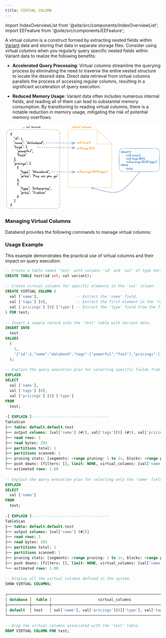 ```yaml
---
title: VIRTUAL COLUMN
---
```

import IndexOverviewList from '@site/src/components/IndexOverviewList';
import EEFeature from '@site/src/components/EEFeature';

<EEFeature featureName='VIRTUAL COLUMN'/>

A virtual column is a construct formed by extracting nested fields within [Variant](../../../00-sql-reference/10-data-types/43-data-type-variant.md) data and storing that data in separate storage files. Consider using virtual columns when you regularly query specific nested fields within Variant data to realize the following benefits:

- **Accelerated Query Processing**: Virtual columns streamline the querying process by eliminating the need to traverse the entire nested structure to locate the desired data. Direct data retrieval from virtual columns parallels the process of accessing regular columns, resulting in a significant acceleration of query execution.

- **Reduced Memory Usage**: Variant data often includes numerous internal fields, and reading all of them can lead to substantial memory consumption. By transitioning to reading virtual columns, there is a notable reduction in memory usage, mitigating the risk of potential memory overflows.

![Alt text](../../../../public/img/sql/virtual-column.png)

### Managing Virtual Columns

Databend provides the following commands to manage virtual columns:

<IndexOverviewList />

### Usage Example

This example demonstrates the practical use of virtual columns and their impact on query execution:

```sql
-- Create a table named 'test' with columns 'id' and 'val' of type Variant.
CREATE TABLE test(id int, val variant);

-- Create virtual columns for specific elements in the 'val' column.
CREATE VIRTUAL COLUMN (
  val ['name'],                 -- Extract the 'name' field.
  val ['tags'] [0],             -- Extract the first element in the 'tags' array.
  val ['pricings'] [0] ['type'] -- Extract the 'type' field from the first pricing in the 'pricings' array.
) FOR test;

-- Insert a sample record into the 'test' table with Variant data.
INSERT INTO
  test
VALUES
  (
    1,
    '{"id":1,"name":"databend","tags":["powerful","fast"],"pricings":[{"type":"Standard","price":"Pay as you go"},{"type":"Enterprise","price":"Custom"}]}'
  );

-- Explain the query execution plan for selecting specific fields from the table.
EXPLAIN
SELECT
  val ['name'],
  val ['tags'] [0],
  val ['pricings'] [0] ['type']
FROM
  test;

-[ EXPLAIN ]-----------------------------------
TableScan
├── table: default.default.test
├── output columns: [val['name'] (#2), val['tags'][0] (#3), val['pricings'][0]['type'] (#4)]
├── read rows: 1
├── read bytes: 203
├── partitions total: 1
├── partitions scanned: 1
├── pruning stats: [segments: <range pruning: 1 to 1>, blocks: <range pruning: 1 to 1, bloom pruning: 0 to 0>]
├── push downs: [filters: [], limit: NONE, virtual_columns: [val['name'], val['pricings'][0]['type'], val['tags'][0]]]
└── estimated rows: 1.00

-- Explain the query execution plan for selecting only the 'name' field from the table.
EXPLAIN
SELECT
  val ['name']
FROM
  test;

-[ EXPLAIN ]-----------------------------------
TableScan
├── table: default.default.test
├── output columns: [val['name'] (#2)]
├── read rows: 1
├── read bytes: 203
├── partitions total: 1
├── partitions scanned: 1
├── pruning stats: [segments: <range pruning: 1 to 1>, blocks: <range pruning: 1 to 1, bloom pruning: 0 to 0>]
├── push downs: [filters: [], limit: NONE, virtual_columns: [val['name']]]
└── estimated rows: 1.00

-- Display all the virtual columns defined in the system.
SHOW VIRTUAL COLUMNS;

┌─────────────────────────────────────────────────────────────────────────────┐
│ database │  table │                     virtual_columns                     │
├──────────┼────────┼─────────────────────────────────────────────────────────┤
│ default  │ test   │ val['name'], val['pricings'][0]['type'], val['tags'][0] │
└─────────────────────────────────────────────────────────────────────────────┘

-- Drop the virtual columns associated with the 'test' table.
DROP VIRTUAL COLUMN FOR test;
```
